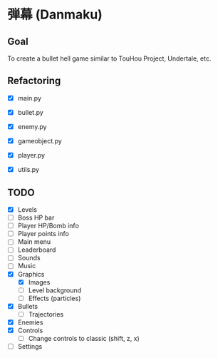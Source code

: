 # 弾幕 (Danmaku)


## Goal
To create a bullet hell game similar to TouHou Project, Undertale, etc.

## Refactoring
- [x] main.py
- [x] bullet.py
- [x] enemy.py
- [x] gameobject.py
- [x] player.py
- [x] utils.py


## TODO
- [x] Levels
- [ ] Boss HP bar
- [ ] Player HP/Bomb info
- [ ] Player points info
- [ ] Main menu
- [ ] Leaderboard
- [ ] Sounds
- [ ] Music
- [x] Graphics
  - [x] Images
  - [ ] Level background
  - [ ] Effects (particles)
- [x] Bullets
  - [ ] Trajectories
- [x] Enemies
- [x] Controls
  - [ ] Change controls to classic (shift, z, x)
- [ ] Settings
